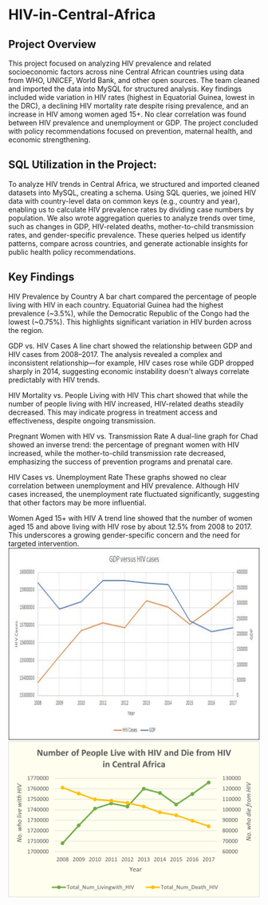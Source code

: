 # HIV-in-Central-Africa

## Project Overview
This project focused on analyzing HIV prevalence and related socioeconomic factors across nine Central African countries using data from WHO, UNICEF, World Bank, and other open sources. The team cleaned and imported the data into MySQL for structured analysis. Key findings included wide variation in HIV rates (highest in Equatorial Guinea, lowest in the DRC), a declining HIV mortality rate despite rising prevalence, and an increase in HIV among women aged 15+. No clear correlation was found between HIV prevalence and unemployment or GDP. The project concluded with policy recommendations focused on prevention, maternal health, and economic strengthening.

## SQL Utilization in the Project:
To analyze HIV trends in Central Africa, we structured and imported cleaned datasets into MySQL, creating a schema. Using SQL queries, we joined HIV data with country-level data on common keys (e.g., country and year), enabling us to calculate HIV prevalence rates by dividing case numbers by population. We also wrote aggregation queries to analyze trends over time, such as changes in GDP, HIV-related deaths, mother-to-child transmission rates, and gender-specific prevalence. These queries helped us identify patterns, compare across countries, and generate actionable insights for public health policy recommendations.

## Key Findings 
HIV Prevalence by Country
A bar chart compared the percentage of people living with HIV in each country. Equatorial Guinea had the highest prevalence (~3.5%), while the Democratic Republic of the Congo had the lowest (~0.75%). This highlights significant variation in HIV burden across the region.

GDP vs. HIV Cases
A line chart showed the relationship between GDP and HIV cases from 2008–2017. The analysis revealed a complex and inconsistent relationship—for example, HIV cases rose while GDP dropped sharply in 2014, suggesting economic instability doesn't always correlate predictably with HIV trends.

HIV Mortality vs. People Living with HIV 
This chart showed that while the number of people living with HIV increased, HIV-related deaths steadily decreased. This may indicate progress in treatment access and effectiveness, despite ongoing transmission.

Pregnant Women with HIV vs. Transmission Rate 
A dual-line graph for Chad showed an inverse trend: the percentage of pregnant women with HIV increased, while the mother-to-child transmission rate decreased, emphasizing the success of prevention programs and prenatal care.

HIV Cases vs. Unemployment Rate 
These graphs showed no clear correlation between unemployment and HIV prevalence. Although HIV cases increased, the unemployment rate fluctuated significantly, suggesting that other factors may be more influential.

Women Aged 15+ with HIV 
A trend line showed that the number of women aged 15 and above living with HIV rose by about 12.5% from 2008 to 2017. This underscores a growing gender-specific concern and the need for targeted intervention.
![Pic1](https://github.com/wannidasmile/HIV-in-Central-Africa/blob/main/Picture1.jpg)
![Pic2](https://github.com/wannidasmile/HIV-in-Central-Africa/blob/main/Picture2.png)

